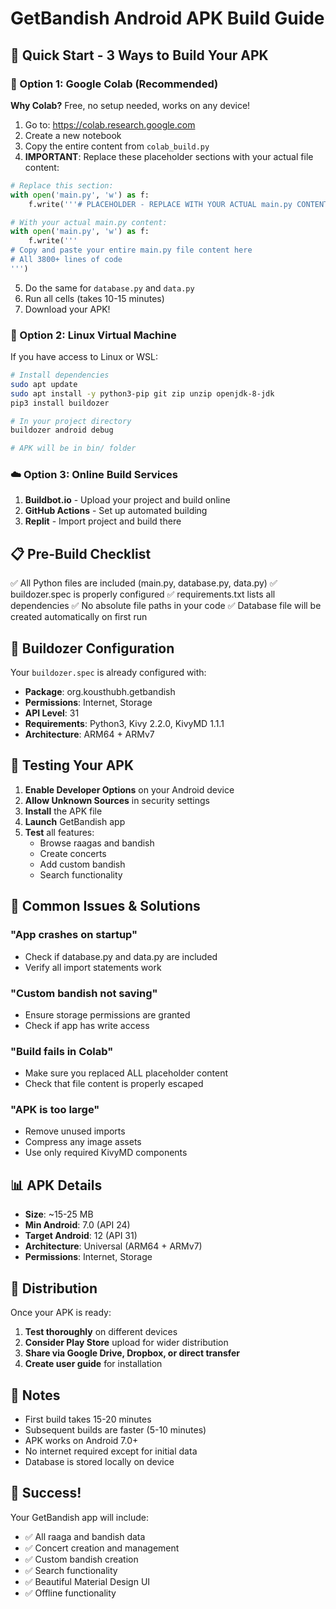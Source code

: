 # GetBandish Android APK Build Guide

## 🎯 Quick Start - 3 Ways to Build Your APK

### 📱 Option 1: Google Colab (Recommended)

**Why Colab?** Free, no setup needed, works on any device!

1. Go to: https://colab.research.google.com
2. Create a new notebook
3. Copy the entire content from `colab_build.py`
4. **IMPORTANT**: Replace these placeholder sections with your actual file content:

```python
# Replace this section:
with open('main.py', 'w') as f:
    f.write('''# PLACEHOLDER - REPLACE WITH YOUR ACTUAL main.py CONTENT''')

# With your actual main.py content:
with open('main.py', 'w') as f:
    f.write('''
# Copy and paste your entire main.py file content here
# All 3800+ lines of code
''')
```

5. Do the same for `database.py` and `data.py`
6. Run all cells (takes 10-15 minutes)
7. Download your APK!

### 🐧 Option 2: Linux Virtual Machine

If you have access to Linux or WSL:

```bash
# Install dependencies
sudo apt update
sudo apt install -y python3-pip git zip unzip openjdk-8-jdk
pip3 install buildozer

# In your project directory
buildozer android debug

# APK will be in bin/ folder
```

### ☁️ Option 3: Online Build Services

1. **Buildbot.io** - Upload your project and build online
2. **GitHub Actions** - Set up automated building
3. **Replit** - Import project and build there

## 📋 Pre-Build Checklist

✅ All Python files are included (main.py, database.py, data.py)
✅ buildozer.spec is properly configured
✅ requirements.txt lists all dependencies
✅ No absolute file paths in your code
✅ Database file will be created automatically on first run

## 🔧 Buildozer Configuration

Your `buildozer.spec` is already configured with:

- **Package**: org.kousthubh.getbandish
- **Permissions**: Internet, Storage
- **API Level**: 31
- **Requirements**: Python3, Kivy 2.2.0, KivyMD 1.1.1
- **Architecture**: ARM64 + ARMv7

## 📱 Testing Your APK

1. **Enable Developer Options** on your Android device
2. **Allow Unknown Sources** in security settings
3. **Install** the APK file
4. **Launch** GetBandish app
5. **Test** all features:
   - Browse raagas and bandish
   - Create concerts
   - Add custom bandish
   - Search functionality

## 🐛 Common Issues & Solutions

### "App crashes on startup"
- Check if database.py and data.py are included
- Verify all import statements work

### "Custom bandish not saving"
- Ensure storage permissions are granted
- Check if app has write access

### "Build fails in Colab"
- Make sure you replaced ALL placeholder content
- Check that file content is properly escaped

### "APK is too large"
- Remove unused imports
- Compress any image assets
- Use only required KivyMD components

## 📊 APK Details

- **Size**: ~15-25 MB
- **Min Android**: 7.0 (API 24)
- **Target Android**: 12 (API 31)
- **Architecture**: Universal (ARM64 + ARMv7)
- **Permissions**: Internet, Storage

## 🚀 Distribution

Once your APK is ready:

1. **Test thoroughly** on different devices
2. **Consider Play Store** upload for wider distribution
3. **Share via Google Drive, Dropbox, or direct transfer**
4. **Create user guide** for installation

## 📝 Notes

- First build takes 15-20 minutes
- Subsequent builds are faster (5-10 minutes)
- APK works on Android 7.0+
- No internet required except for initial data
- Database is stored locally on device

## 🎉 Success!

Your GetBandish app will include:
- ✅ All raaga and bandish data
- ✅ Concert creation and management
- ✅ Custom bandish creation
- ✅ Search functionality
- ✅ Beautiful Material Design UI
- ✅ Offline functionality 